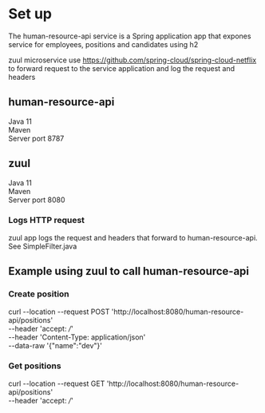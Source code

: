 # Set up
The human-resource-api service is a Spring application app that expones service for employees, positions and candidates using h2

zuul microservice use https://github.com/spring-cloud/spring-cloud-netflix to forward request to the service application and log the request and headers

## human-resource-api
Java 11 \
Maven \
Server port 8787

## zuul
Java 11 \
Maven \
Server port 8080

### Logs HTTP request
zuul app logs the request and headers that forward to human-resource-api. See SimpleFilter.java

## Example using zuul to call human-resource-api

### Create position
curl --location --request POST 'http://localhost:8080/human-resource-api/positions' \
--header 'accept: */*' \
--header 'Content-Type: application/json' \
--data-raw '{"name":"dev"}'

### Get positions
curl --location --request GET 'http://localhost:8080/human-resource-api/positions' \
--header 'accept: */*'

